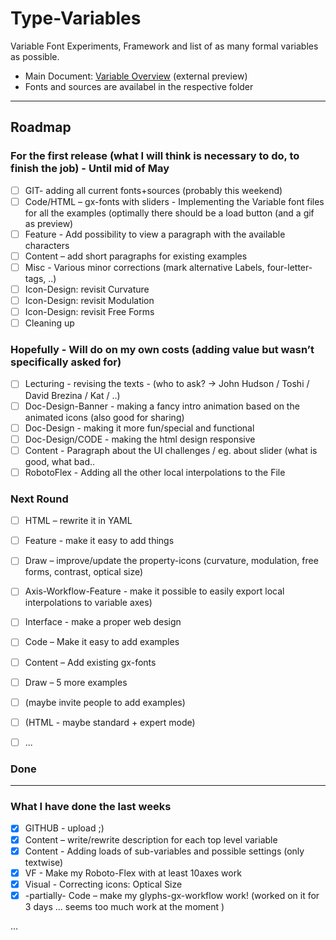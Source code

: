 # Type-Variables
Variable Font Experiments, Framework and list of as many formal variables as possible.
- Main Document: [Variable Overview](http://vongebhardi.de/clients/google/typevariables/) (external preview)
- Fonts and sources are availabel in the respective folder

-------

## Roadmap

### For the first release (what I will think is necessary to do, to finish the job) - Until mid of May
- [ ] GIT- adding all current fonts+sources (probably this weekend) 
- [ ] Code/HTML – gx-fonts with sliders - Implementing the Variable font files for all the examples (optimally there should be a load button (and a gif as preview)
- [ ] Feature - Add possibility to view a paragraph with the available characters
- [ ] Content – add short paragraphs for existing examples 
- [ ] Misc - Various minor corrections (mark alternative Labels, four-letter-tags, ..)
- [ ] Icon-Design: revisit Curvature
- [ ] Icon-Design: revisit Modulation
- [ ] Icon-Design: revisit Free Forms
- [ ] Cleaning up

### Hopefully - Will do on my own costs (adding value but wasn’t specifically asked for)
- [ ] Lecturing - revising the texts - (who to ask? -> John Hudson / Toshi / David Brezina / Kat / ..) 
- [ ] Doc-Design-Banner - making a fancy intro animation based on the animated icons (also good for sharing)
- [ ] Doc-Design - making it more fun/special and functional
- [ ] Doc-Design/CODE - making the html design responsive
- [ ] Content - Paragraph about the UI challenges / eg. about slider (what is good, what bad..
- [ ] RobotoFlex - Adding all the other local interpolations to the File

### Next Round 
- [ ] HTML – rewrite it in YAML
- [ ] Feature - make it easy to add things
- [ ] Draw – improve/update the property-icons (curvature, modulation, free forms, contrast, optical size)
- [ ] Axis-Workflow-Feature - make it possible to easily export local interpolations to variable axes)
- [ ] Interface - make a proper web design
- [ ] Code – Make it easy to add examples
- [ ] Content – Add existing gx-fonts
- [ ] Draw – 5 more examples
- [ ] (maybe invite people to add examples)
- [ ] (HTML - maybe standard + expert mode)
- [ ] ...



### Done
---------------------------------
### What I have done the last weeks
- [x] GITHUB - upload ;)
- [x] Content – write/rewrite description for each top level variable
- [x] Content - Adding loads of sub-variables and possible settings (only textwise)
- [x] VF - Make my Roboto-Flex with at least 10axes work 
- [x] Visual - Correcting icons: Optical Size
- [x] -partially- Code – make my glyphs-gx-workflow work! (worked on it for 3 days ... seems too much work at the moment ) 

...
